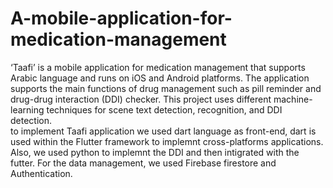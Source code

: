 # A-mobile-application-for-medication-management
‘Taafi’ is a mobile application for medication management that supports Arabic language and runs on iOS and Android platforms. The application supports the main functions of drug management such as pill reminder and drug-drug interaction (DDI) checker. This project uses different machine-learning techniques for scene text detection, recognition, and DDI detection.
<br> to implement Taafi application we used dart language as front-end, dart is used within the Flutter framework to implemnt cross-platforms applications. Also, we used python to implemnt the DDI and then intigrated with the futter. For the data management, we used Firebase firestore and Authentication.
<br> 
<br>
<br>
